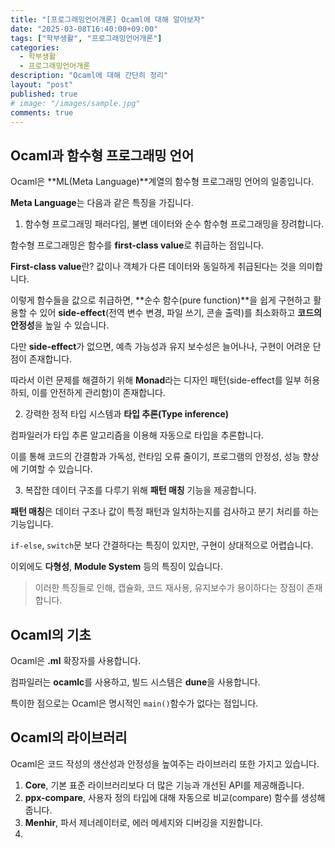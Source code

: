```yaml
---
title: "[프로그래밍언어개론] Ocaml에 대해 알아보자"
date: "2025-03-08T16:40:00+09:00"
tags: ["학부생활", "프로그래밍언어개론"]
categories: 
  - 학부생활
  - 프로그래밍언어개론
description: "Ocaml에 대해 간단히 정리"
layout: "post"
published: true
# image: "/images/sample.jpg"
comments: true
---
```


## Ocaml과 함수형 프로그래밍 언어
Ocaml은 **ML(Meta Language)**계열의 함수형 프로그래밍 언어의 일종입니다.

**Meta Language**는 다음과 같은 특징을 가집니다.

1. 함수형 프로그래밍 패러다임, 불변 데이터와 순수 함수형 프로그래밍을 장려합니다.

함수형 프로그래밍은 함수를 **first-class value**로 취급하는 점입니다.

**First-class value**란? 값이나 객체가 다른 데이터와 동일하게 취급된다는 것을 의미합니다.

이렇게 함수들을 값으로 취급하면, **순수 함수(pure function)**을 쉽게 구현하고 활용할 수 있어 **side-effect**(전역 변수 변경, 파일 쓰기, 콘솔 출력)를 최소화하고 **코드의 안정성**을 높일 수 있습니다.

다만 **side-effect**가 없으면, 예측 가능성과 유지 보수성은 늘어나나, 구현이 어려운 단점이 존재합니다. 

따라서 이런 문제를 해결하기 위해 **Monad**라는 디자인 패턴(side-effect를 일부 허용하되, 이를 안전하게 관리함)이 존재합니다.

2. 강력한 정적 타입 시스템과 **타입 추론(Type inference)**
 
컴파일러가 타입 추론 알고리즘을 이용해 자동으로 타입을 추론합니다.

이를 통해 코드의 간결함과 가독성, 런타임 오류 줄이기, 프로그램의 안정성, 성능 향상에 기여할 수 있습니다.

3. 복잡한 데이터 구조를 다루기 위해 **패턴 매칭** 기능을 제공합니다.

**패턴 매칭**은 데이터 구조나 값이 특정 패턴과 일치하는지를 검사하고 분기 처리를 하는 기능입니다.

`if-else`, `switch`문 보다 간결하다는 특징이 있지만, 구현이 상대적으로 어렵습니다.

이외에도 **다형성**, **Module System** 등의 특징이 있습니다.

> 이러한 특징들로 인해, 캡슐화, 코드 재사용, 유지보수가 용이하다는 장점이 존재합니다.

## Ocaml의 기초
Ocaml은 **.ml** 확장자를 사용합니다.

컴파일러는 **ocamlc**를 사용하고, 빌드 시스템은 **dune**을 사용합니다.

특이한 점으로는 Ocaml은 명시적인 `main()`함수가 없다는 점입니다.

## Ocaml의 라이브러리
Ocaml은 코드 작성의 생산성과 안정성을 높여주는 라이브러리 또한 가지고 있습니다.

1. **Core**, 기본 표준 라이브러리보다 더 많은 기능과 개선된 API를 제공해줍니다.
2. **ppx-compare**, 사용자 정의 타입에 대해 자동으로 비교(compare) 함수를 생성해줍니다.
3. **Menhir**, 파서 제너레이터로, 에러 메세지와 디버깅을 지원합니다.
4. 